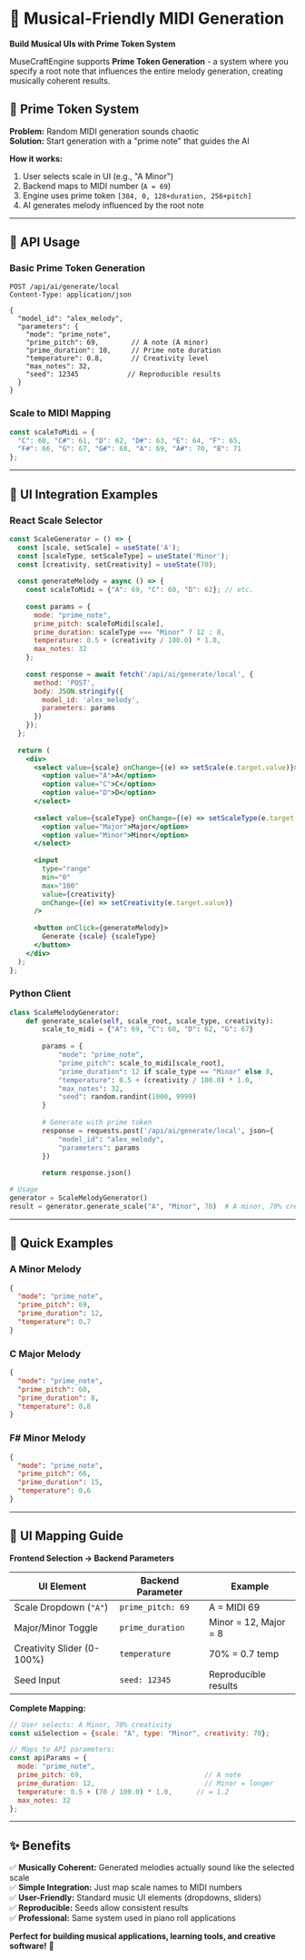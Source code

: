 # 🎵 Musical-Friendly MIDI Generation

**Build Musical UIs with Prime Token System**

MuseCraftEngine supports **Prime Token Generation** - a system where you specify a root note that influences the entire melody generation, creating musically coherent results.

## 🎯 Prime Token System

**Problem:** Random MIDI generation sounds chaotic  
**Solution:** Start generation with a "prime note" that guides the AI

**How it works:**
1. User selects scale in UI (e.g., "A Minor")
2. Backend maps to MIDI number (`A = 69`)
3. Engine uses prime token `[384, 0, 128+duration, 256+pitch]`
4. AI generates melody influenced by the root note

---

## 🚀 API Usage

### Basic Prime Token Generation
```http
POST /api/ai/generate/local
Content-Type: application/json

{
  "model_id": "alex_melody",
  "parameters": {
    "mode": "prime_note",
    "prime_pitch": 69,        // A note (A minor)
    "prime_duration": 10,     // Prime note duration
    "temperature": 0.8,       // Creativity level
    "max_notes": 32,
    "seed": 12345            // Reproducible results
  }
}
```

### Scale to MIDI Mapping
```javascript
const scaleToMidi = {
  "C": 60, "C#": 61, "D": 62, "D#": 63, "E": 64, "F": 65,
  "F#": 66, "G": 67, "G#": 68, "A": 69, "A#": 70, "B": 71
};
```

---

## 🎹 UI Integration Examples

### React Scale Selector
```jsx
const ScaleGenerator = () => {
  const [scale, setScale] = useState('A');
  const [scaleType, setScaleType] = useState('Minor');
  const [creativity, setCreativity] = useState(70);
  
  const generateMelody = async () => {
    const scaleToMidi = {"A": 69, "C": 60, "D": 62}; // etc.
    
    const params = {
      mode: "prime_note",
      prime_pitch: scaleToMidi[scale],
      prime_duration: scaleType === "Minor" ? 12 : 8,
      temperature: 0.5 + (creativity / 100.0) * 1.0,
      max_notes: 32
    };
    
    const response = await fetch('/api/ai/generate/local', {
      method: 'POST',
      body: JSON.stringify({
        model_id: 'alex_melody',
        parameters: params
      })
    });
  };
  
  return (
    <div>
      <select value={scale} onChange={(e) => setScale(e.target.value)}>
        <option value="A">A</option>
        <option value="C">C</option>
        <option value="D">D</option>
      </select>
      
      <select value={scaleType} onChange={(e) => setScaleType(e.target.value)}>
        <option value="Major">Major</option>
        <option value="Minor">Minor</option>
      </select>
      
      <input 
        type="range" 
        min="0" 
        max="100" 
        value={creativity}
        onChange={(e) => setCreativity(e.target.value)}
      />
      
      <button onClick={generateMelody}>
        Generate {scale} {scaleType}
      </button>
    </div>
  );
};
```

### Python Client
```python
class ScaleMelodyGenerator:
    def generate_scale(self, scale_root, scale_type, creativity):
        scale_to_midi = {"A": 69, "C": 60, "D": 62, "G": 67}
        
        params = {
            "mode": "prime_note",
            "prime_pitch": scale_to_midi[scale_root],
            "prime_duration": 12 if scale_type == "Minor" else 8,
            "temperature": 0.5 + (creativity / 100.0) * 1.0,
            "max_notes": 32,
            "seed": random.randint(1000, 9999)
        }
        
        # Generate with prime token
        response = requests.post('/api/ai/generate/local', json={
            "model_id": "alex_melody",
            "parameters": params
        })
        
        return response.json()

# Usage
generator = ScaleMelodyGenerator()
result = generator.generate_scale("A", "Minor", 70)  # A minor, 70% creativity
```

---

## 🎼 Quick Examples

### A Minor Melody
```json
{
  "mode": "prime_note",
  "prime_pitch": 69,
  "prime_duration": 12,
  "temperature": 0.7
}
```

### C Major Melody  
```json
{
  "mode": "prime_note",
  "prime_pitch": 60,
  "prime_duration": 8,
  "temperature": 0.8
}
```

### F# Minor Melody
```json
{
  "mode": "prime_note", 
  "prime_pitch": 66,
  "prime_duration": 15,
  "temperature": 0.6
}
```

---

## 🎯 UI Mapping Guide

**Frontend Selection → Backend Parameters**

| UI Element | Backend Parameter | Example |
|------------|-------------------|---------|
| Scale Dropdown (`"A"`) | `prime_pitch: 69` | A = MIDI 69 |
| Major/Minor Toggle | `prime_duration` | Minor = 12, Major = 8 |
| Creativity Slider (0-100%) | `temperature` | 70% = 0.7 temp |
| Seed Input | `seed: 12345` | Reproducible results |

**Complete Mapping:**
```javascript
// User selects: A Minor, 70% creativity
const uiSelection = {scale: "A", type: "Minor", creativity: 70};

// Maps to API parameters:
const apiParams = {
  mode: "prime_note",
  prime_pitch: 69,                              // A note
  prime_duration: 12,                           // Minor = longer
  temperature: 0.5 + (70 / 100.0) * 1.0,      // = 1.2
  max_notes: 32
};
```

---

## ✨ Benefits

✅ **Musically Coherent:** Generated melodies actually sound like the selected scale  
✅ **Simple Integration:** Just map scale names to MIDI numbers  
✅ **User-Friendly:** Standard music UI elements (dropdowns, sliders)  
✅ **Reproducible:** Seeds allow consistent results  
✅ **Professional:** Same system used in piano roll applications  

**Perfect for building musical applications, learning tools, and creative software!** 🎹